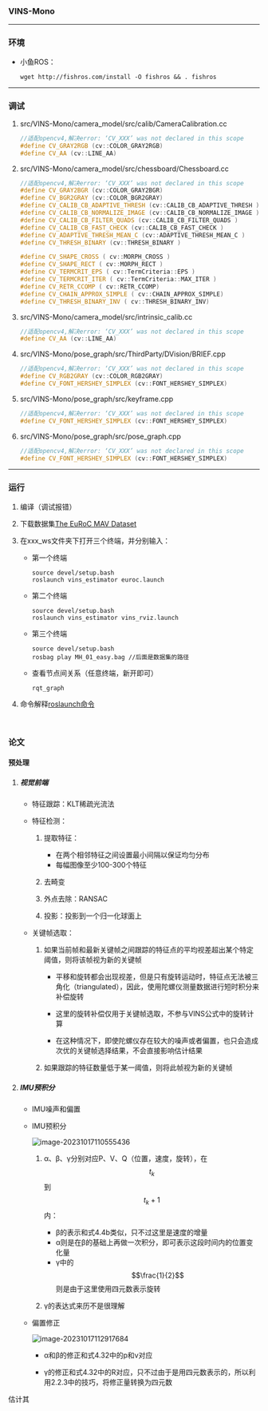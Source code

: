 ### VINS-Mono

------

### 环境

- 小鱼ROS：

  ```
  wget http://fishros.com/install -O fishros && . fishros
  ```



------

### 调试

1. src/VINS-Mono/camera_model/src/calib/CameraCalibration.cc

   ```c++
   //适配opencv4,解决error: ‘CV_XXX’ was not declared in this scope
   #define CV_GRAY2RGB (cv::COLOR_GRAY2RGB)
   #define CV_AA (cv::LINE_AA)
   ```

   

2. src/VINS-Mono/camera_model/src/chessboard/Chessboard.cc

   ```c++
   //适配opencv4,解决error: ‘CV_XXX’ was not declared in this scope
   #define CV_GRAY2BGR (cv::COLOR_GRAY2BGR) 
   #define CV_BGR2GRAY (cv::COLOR_BGR2GRAY) 
   #define CV_CALIB_CB_ADAPTIVE_THRESH (cv::CALIB_CB_ADAPTIVE_THRESH ) 
   #define CV_CALIB_CB_NORMALIZE_IMAGE (cv::CALIB_CB_NORMALIZE_IMAGE ) 
   #define CV_CALIB_CB_FILTER_QUADS (cv::CALIB_CB_FILTER_QUADS )
   #define CV_CALIB_CB_FAST_CHECK (cv::CALIB_CB_FAST_CHECK )
   #define CV_ADAPTIVE_THRESH_MEAN_C (cv::ADAPTIVE_THRESH_MEAN_C )
   #define CV_THRESH_BINARY (cv::THRESH_BINARY )
   
   #define CV_SHAPE_CROSS ( cv::MORPH_CROSS )
   #define CV_SHAPE_RECT ( cv::MORPH_RECT )
   #define CV_TERMCRIT_EPS ( cv::TermCriteria::EPS )
   #define CV_TERMCRIT_ITER ( cv::TermCriteria::MAX_ITER )
   #define CV_RETR_CCOMP ( cv::RETR_CCOMP)
   #define CV_CHAIN_APPROX_SIMPLE ( cv::CHAIN_APPROX_SIMPLE)
   #define CV_THRESH_BINARY_INV ( cv::THRESH_BINARY_INV)
   ```

3. src/VINS-Mono/camera_model/src/intrinsic_calib.cc

   ```c++
   //适配opencv4,解决error: ‘CV_XXX’ was not declared in this scope
   #define CV_AA (cv::LINE_AA)
   ```

   

4. src/VINS-Mono/pose_graph/src/ThirdParty/DVision/BRIEF.cpp

   ```c++
   //适配opencv4,解决error: ‘CV_XXX’ was not declared in this scope
   #define CV_RGB2GRAY (cv::COLOR_RGB2GRAY) 
   #define CV_FONT_HERSHEY_SIMPLEX (cv::FONT_HERSHEY_SIMPLEX) 
   ```

5. src/VINS-Mono/pose_graph/src/keyframe.cpp

   ```c++
   //适配opencv4,解决error: ‘CV_XXX’ was not declared in this scope
   #define CV_FONT_HERSHEY_SIMPLEX (cv::FONT_HERSHEY_SIMPLEX) 
   ```

6. src/VINS-Mono/pose_graph/src/pose_graph.cpp

   ```c++
   //适配opencv4,解决error: ‘CV_XXX’ was not declared in this scope
   #define CV_FONT_HERSHEY_SIMPLEX (cv::FONT_HERSHEY_SIMPLEX) 
   ```

------



### 运行

1. 编译（调试报错）

2. 下载数据集[The EuRoC MAV Dataset](https://projects.asl.ethz.ch/datasets/doku.php?id=kmavvisualinertialdatasets#downloads)

3. 在xxx_ws文件夹下打开三个终端，并分别输入：

   - 第一个终端

     ```shell
     source devel/setup.bash
     roslaunch vins_estimator euroc.launch 
     ```

   - 第二个终端

     ```shell
     source devel/setup.bash
     roslaunch vins_estimator vins_rviz.launch
     ```

   - 第三个终端

     ```shell
     source devel/setup.bash
     rosbag play MH_01_easy.bag //后面是数据集的路径
     ```

   - 查看节点间关系（任意终端，新开即可）

     ```shell
     rqt_graph
     ```

     

4. 命令解释[roslaunch命令](https://blog.csdn.net/qq_38364548/article/details/123526774)

   ​	
   
   

### 论文

#### 	预处理

1. ##### 视觉前端

   - 特征跟踪：KLT稀疏光流法

   - 特征检测：

     1. 提取特征：

        - 在两个相邻特征之间设置最小间隔以保证均匀分布
        - 每幅图像至少100-300个特征

     2. 去畸变

     3. 外点去除：RANSAC

     4. 投影：投影到一个归一化球面上

        

   - 关键帧选取：

     1. 如果当前帧和最新关键帧之间跟踪的特征点的平均视差超出某个特定阈值，则将该帧视为新的关键帧

        - 平移和旋转都会出现视差，但是只有旋转运动时，特征点无法被三角化（triangulated），因此，使用陀螺仪测量数据进行短时积分来补偿旋转

          [^triangulated]: 三角测量是一种用于从**多个视角**重建三维场景的技术

        - 这里的旋转补偿仅用于关键帧选取，不参与VINS公式中的旋转计算

        - 在这种情况下，即使陀螺仪存在较大的噪声或者偏置，也只会造成次优的关键帧选择结果，不会直接影响估计结果

          

     2. 如果跟踪的特征数量低于某一阈值，则将此帧视为新的关键帧

2. ##### IMU预积分

   [^参考公式]: 《自动驾驶与机器人中的SLAM》

   - IMU噪声和偏置

   - IMU预积分

     ![image-20231017110555436](/home/jiupin/Typora/VINS-Mono.assets/image-20231017110555436.png)
   
     1. α、β、γ分别对应P、V、Q（位置，速度，旋转），在$$t_k $$到$$t_k+1$$内：
        - β的表示和式4.4b类似，只不过这里是速度的增量
        - α则是在β的基础上再做一次积分，即可表示这段时间内的位置变化量
        - γ中的$$\frac{1}{2}$$则是由于这里使用四元数表示旋转

     2. γ的表达式来历不是很理解
   
        
   
   - 偏置修正
   
     ![image-20231017112917684](/home/jiupin/Typora/VINS-Mono.assets/image-20231017112917684.png)
   
     - α和β的修正和式4.32中的p和v对应
   
     - γ的修正和式4.32中的R对应，只不过由于是用四元数表示的，所以利用2.2.3中的技巧，将修正量转换为四元数
   
       [^转换]: $$q = [cos(\frac{\theta}{2}),\vec{n}sin(\frac{\theta}{2})]$$，当$$\theta$$很小时，$$cos(\frac{\theta}{2})\approx1,sin(\frac{\theta}{2})\approx\frac{\theta}{2}$$
   
       

估计其

​	